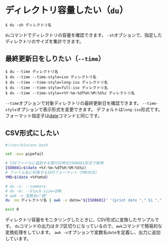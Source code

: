 # ディレクトリ容量したい（`du`）

```console
$ du -sh ディレクトリ名
```

`du`コマンドでディレクトリの容量を確認できます。
`-sh`オプションで、指定したディレクトリのサイズを集計できます。

## 最終更新日をしりたい（`--time`）

```console
$ du --time ディレクトリ名
$ du --time --time-style=iso ディレクトリ名
$ du --time --time-style=long-iso ディレクトリ名
$ du --time --time-style=full-iso ディレクトリ名
$ du --time --time-style=+%Y-%m-%dT%H:%M:%S%z ディレクトリ名
```

`--time`オプションで対象ディレクトリの最終更新日を確認できます。
`--time-style`オプションで表示形式を変更できます。
デフォルトは`long-iso`形式です。
フォーマット指定子は[date](./command-date.md)コマンドと同じです。

## CSV形式にしたい

```bash
#!/usr/bin/env bash

set -euo pipefail

# CSVファイルに追加する実行日時をISO8601形式で取得
ISO8601=$(date +%Y-%m-%dT%H:%M:%S%z)
# ファイル名に利用する日付フォーマット（YMD形式）
YMD=$(date +%Y%m%d)

# du -s: --summary
# du -m: --block-size=1MB
# awk -v 変数名="値"
du -sm ディレクトリ名 | awk -v date="${ISO8601}" '{print date "," $1 "," $2}' > ${YMD}_usage.csv

exit 0
```

ディレクトリ容量をモニタリングしたときに、CSV形式に変換したサンプルです。
`du`コマンドの出力はタブ区切りになっているので、`awk`コマンドで簡易的な変換処理をしています。
`awk -v`オプションで変数名`date`を定義し、出力に追加しています。
